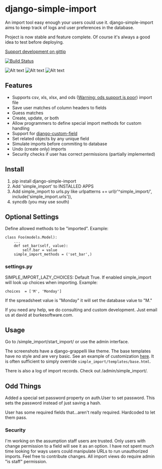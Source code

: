 django-simple-import
====================

An import tool easy enough your users could use it. django-simple-import aims to keep track of logs 
and user preferences in the database. 

Project is now stable and feature complete. Of course it's always a good idea to test before deploying.

[Support development on gittip](http://www.gittip.com/bufke)

[![Build Status](https://travis-ci.org/burke-software/django-simple-import.png?branch=master)](https://travis-ci.org/burke-software/django-simple-import)

![Alt text](https://raw.github.com/burke-software/django-simple-import/master/docs/start_import.png)
![Alt text](https://raw.github.com/burke-software/django-simple-import/master/docs/match_columns.png)
![Alt text](https://raw.github.com/burke-software/django-simple-import/master/docs/do_import.png)

## Features
- Supports csv, xls, xlsx, and ods ([Warning: ods support is poor](https://github.com/burke-software/django-simple-import/issues/10)) import file
- Save user matches of column headers to fields
- Guess matches
- Create, update, or both
- Allow programmers to define special import methods for custom handling
- Support for [django-custom-field](https://github.com/burke-software/django-custom-field)
- Set related objects by any unique field
- Simulate imports before commiting to database
- Undo (create only) imports
- Security checks if user has correct permissions (partially implemented)

## Install

1. pip install django-simple-import
1. Add 'simple_import' to INSTALLED APPS
1. Add simple_import to urls.py like
urlpatterns += url(r'^simple_import/', include('simple_import.urls')),
1. syncdb (you may use south)

## Optional Settings
Define allowed methods to be "imported". Example:

    class Foo(models.Model):
        ...
        def set_bar(self, value):
            self.bar = value
        simple_import_methods = ('set_bar',)
        
### settings.py
SIMPLE_IMPORT_LAZY_CHOICES: Default True. If enabled simple_import will look up choices when importing. Example:

    choices  = ['M', 'Monday']

If the spreadsheet value is "Monday" it will set the database value to "M."

If you need any help, we do consulting and custom development. Just email us at david at burkesoftware.com.
   

## Usage

Go to /simple_import/start_import/ or use the admin interface.

The screenshots have a django-grappelli like theme. The base templates have no style and are very basic. 
See an example of customization [here](https://github.com/burke-software/django-sis/tree/master/templates/simple_import).
It is often sufficient to simply override `simple_import/templates/base.html`.

There is also a log of import records. Check out /admin/simple_import/.

## Odd Things

Added a special set password property on auth.User to set password. This sets the password instead of just
saving a hash.

User has some required fields that...aren't really required. Hardcoded to let them pass.

### Security
I'm working on the assumption staff users are trusted. Only users with change permission 
to a field will see it as an option. I have not spent much time looking for ways users could
manipulate URLs to run unauthorized imports. Feel free to contribute changes.
All import views do require admin "is staff" permission.
